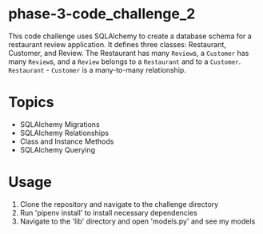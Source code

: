 # phase-3-code_challenge_2
This code challenge uses SQLAlchemy to create a database schema for a restaurant review application. It defines three classes: Restaurant, Customer, and Review.
The Restaurant  has many `Review`s, a `Customer` has many `Review`s, and a `Review` belongs to a `Restaurant` and to a `Customer`. `Restaurant` - `Customer` is a many-to-many relationship.

# Topics
- SQLAlchemy Migrations
- SQLAlchemy Relationships
- Class and Instance Methods
- SQLAlchemy Querying

# Usage
1. Clone the repository and navigate to  the challenge directory
2. Run 'pipenv install' to install necessary dependencies
3. Navigate to the 'lib' directory and open 'models.py' and see my models

